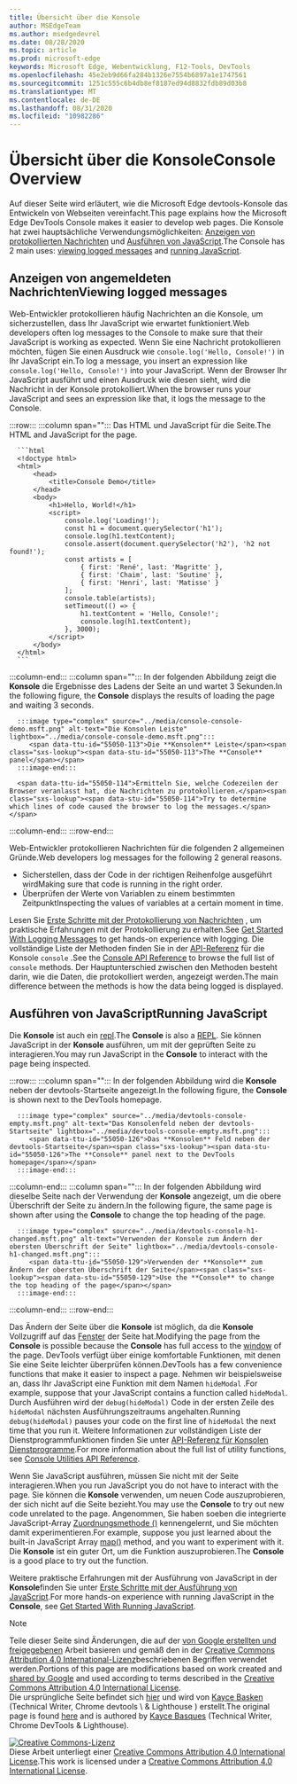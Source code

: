 ```yaml
---
title: Übersicht über die Konsole
author: MSEdgeTeam
ms.author: msedgedevrel
ms.date: 08/28/2020
ms.topic: article
ms.prod: microsoft-edge
keywords: Microsoft Edge, Webentwicklung, F12-Tools, DevTools
ms.openlocfilehash: 45e2eb9d66fa284b1326e7554b6897a1e1747561
ms.sourcegitcommit: 1251c555c6b4db8ef8187ed94d8832fdb89d03b8
ms.translationtype: MT
ms.contentlocale: de-DE
ms.lasthandoff: 08/31/2020
ms.locfileid: "10982286"
---
```

<!-- Copyright Kayce Basques 

   Licensed under the Apache License, Version 2.0 (the "License");
   you may not use this file except in compliance with the License.
   You may obtain a copy of the License at

       https://www.apache.org/licenses/LICENSE-2.0

   Unless required by applicable law or agreed to in writing, software
   distributed under the License is distributed on an "AS IS" BASIS,
   WITHOUT WARRANTIES OR CONDITIONS OF ANY KIND, either express or implied.
   See the License for the specific language governing permissions and
   limitations under the License.  -->





# <span data-ttu-id="55050-103">Übersicht über die Konsole</span><span class="sxs-lookup"><span data-stu-id="55050-103">Console Overview</span></span>   

  

<span data-ttu-id="55050-104">Auf dieser Seite wird erläutert, wie die Microsoft Edge devtools-Konsole das Entwickeln von Webseiten vereinfacht.</span><span class="sxs-lookup"><span data-stu-id="55050-104">This page explains how the Microsoft Edge DevTools Console makes it easier to develop web pages.</span></span>  <span data-ttu-id="55050-105">Die Konsole hat zwei hauptsächliche Verwendungsmöglichkeiten: [Anzeigen von protokollierten Nachrichten](#viewing-logged-messages) und [Ausführen von JavaScript](#running-javascript).</span><span class="sxs-lookup"><span data-stu-id="55050-105">The Console has 2 main uses: [viewing logged messages](#viewing-logged-messages) and [running JavaScript](#running-javascript).</span></span>  

## <span data-ttu-id="55050-106">Anzeigen von angemeldeten Nachrichten</span><span class="sxs-lookup"><span data-stu-id="55050-106">Viewing logged messages</span></span>   

<span data-ttu-id="55050-107">Web-Entwickler protokollieren häufig Nachrichten an die Konsole, um sicherzustellen, dass Ihr JavaScript wie erwartet funktioniert.</span><span class="sxs-lookup"><span data-stu-id="55050-107">Web developers often log messages to the Console to make sure that their JavaScript is working as expected.</span></span>  <span data-ttu-id="55050-108">Wenn Sie eine Nachricht protokollieren möchten, fügen Sie einen Ausdruck wie `console.log('Hello, Console!')` in Ihr JavaScript ein.</span><span class="sxs-lookup"><span data-stu-id="55050-108">To log a message, you insert an expression like `console.log('Hello, Console!')` into your JavaScript.</span></span>  <span data-ttu-id="55050-109">Wenn der Browser Ihr JavaScript ausführt und einen Ausdruck wie diesen sieht, wird die Nachricht in der Konsole protokolliert.</span><span class="sxs-lookup"><span data-stu-id="55050-109">When the browser runs your JavaScript and sees an expression like that, it logs the message to the Console.</span></span>  

:::row:::
   :::column span="":::
      <span data-ttu-id="55050-110">Das HTML und JavaScript für die Seite.</span><span class="sxs-lookup"><span data-stu-id="55050-110">The HTML and JavaScript for the page.</span></span>  
      
      ```html
      <!doctype html>
      <html>
          <head>
              <title>Console Demo</title>
          </head>
          <body>
              <h1>Hello, World!</h1>
              <script>
                  console.log('Loading!');
                  const h1 = document.querySelector('h1');
                  console.log(h1.textContent);
                  console.assert(document.querySelector('h2'), 'h2 not found!');
                  const artists = [
                      { first: 'René', last: 'Magritte' },
                      { first: 'Chaim', last: 'Soutine' },
                      { first: 'Henri', last: 'Matisse' }
                  ];
                  console.table(artists);
                  setTimeout(() => {
                      h1.textContent = 'Hello, Console!';
                      console.log(h1.textContent);
                  }, 3000);
              </script>
          </body>
      </html>
      ```  
   :::column-end:::
   :::column span="":::
      <span data-ttu-id="55050-111">In der folgenden Abbildung zeigt die **Konsole** die Ergebnisse des Ladens der Seite an und wartet 3 Sekunden.</span><span class="sxs-lookup"><span data-stu-id="55050-111">In the following figure, the **Console** displays the results of loading the page and waiting 3 seconds.</span></span>  
      
      :::image type="complex" source="../media/console-console-demo.msft.png" alt-text="Die Konsolen Leiste" lightbox="../media/console-console-demo.msft.png":::
         <span data-ttu-id="55050-113">Die **Konsolen** Leiste</span><span class="sxs-lookup"><span data-stu-id="55050-113">The **Console** panel</span></span>  
      :::image-end:::  
      
      <span data-ttu-id="55050-114">Ermitteln Sie, welche Codezeilen der Browser veranlasst hat, die Nachrichten zu protokollieren.</span><span class="sxs-lookup"><span data-stu-id="55050-114">Try to determine which lines of code caused the browser to log the messages.</span></span>  
   :::column-end:::
:::row-end:::  

<span data-ttu-id="55050-115">Web-Entwickler protokollieren Nachrichten für die folgenden 2 allgemeinen Gründe.</span><span class="sxs-lookup"><span data-stu-id="55050-115">Web developers log messages for the following 2 general reasons.</span></span>  

*   <span data-ttu-id="55050-116">Sicherstellen, dass der Code in der richtigen Reihenfolge ausgeführt wird</span><span class="sxs-lookup"><span data-stu-id="55050-116">Making sure that code is running in the right order.</span></span>  
*   <span data-ttu-id="55050-117">Überprüfen der Werte von Variablen zu einem bestimmten Zeitpunkt</span><span class="sxs-lookup"><span data-stu-id="55050-117">Inspecting the values of variables at a certain moment in time.</span></span>  

<span data-ttu-id="55050-118">Lesen Sie [Erste Schritte mit der Protokollierung von Nachrichten][DevtoolsConsoleLoggingMessages] , um praktische Erfahrungen mit der Protokollierung zu erhalten.</span><span class="sxs-lookup"><span data-stu-id="55050-118">See [Get Started With Logging Messages][DevtoolsConsoleLoggingMessages] to get hands-on experience with logging.</span></span>  <span data-ttu-id="55050-119">Die vollständige Liste der Methoden finden Sie in der [API-Referenz][DevToolsConsoleAPI] für die Konsole `console` .</span><span class="sxs-lookup"><span data-stu-id="55050-119">See the [Console API Reference][DevToolsConsoleAPI] to browse the full list of `console` methods.</span></span>  <span data-ttu-id="55050-120">Der Hauptunterschied zwischen den Methoden besteht darin, wie die Daten, die protokolliert werden, angezeigt werden.</span><span class="sxs-lookup"><span data-stu-id="55050-120">The main difference between the methods is how the data being logged is displayed.</span></span>  

## <span data-ttu-id="55050-121">Ausführen von JavaScript</span><span class="sxs-lookup"><span data-stu-id="55050-121">Running JavaScript</span></span>   

<span data-ttu-id="55050-122">Die **Konsole** ist auch ein [repl][WikiREPLoop].</span><span class="sxs-lookup"><span data-stu-id="55050-122">The **Console** is also a [REPL][WikiREPLoop].</span></span>  <span data-ttu-id="55050-123">Sie können JavaScript in der **Konsole** ausführen, um mit der geprüften Seite zu interagieren.</span><span class="sxs-lookup"><span data-stu-id="55050-123">You may run JavaScript in the **Console** to interact with the page being inspected.</span></span>   

:::row:::
   :::column span="":::
      <span data-ttu-id="55050-124">In der folgenden Abbildung wird die **Konsole** neben der devtools-Startseite angezeigt.</span><span class="sxs-lookup"><span data-stu-id="55050-124">In the following figure, the **Console** is shown next to the DevTools homepage.</span></span>  
      
      :::image type="complex" source="../media/devtools-console-empty.msft.png" alt-text="Das Konsolenfeld neben der devtools-Startseite" lightbox="../media/devtools-console-empty.msft.png":::
         <span data-ttu-id="55050-126">Das **Konsolen** Feld neben der devtools-Startseite</span><span class="sxs-lookup"><span data-stu-id="55050-126">The **Console** panel next to the DevTools homepage</span></span>  
      :::image-end:::  
   :::column-end:::
   :::column span="":::
      <span data-ttu-id="55050-127">In der folgenden Abbildung wird dieselbe Seite nach der Verwendung der **Konsole** angezeigt, um die obere Überschrift der Seite zu ändern.</span><span class="sxs-lookup"><span data-stu-id="55050-127">In the following figure, the same page is shown after using the **Console** to change the top heading of the page.</span></span>
      
      :::image type="complex" source="../media/devtools-console-h1-changed.msft.png" alt-text="Verwenden der Konsole zum Ändern der obersten Überschrift der Seite" lightbox="../media/devtools-console-h1-changed.msft.png":::
         <span data-ttu-id="55050-129">Verwenden der **Konsole** zum Ändern der obersten Überschrift der Seite</span><span class="sxs-lookup"><span data-stu-id="55050-129">Use the **Console** to change the top heading of the page</span></span>  
      :::image-end:::  
   :::column-end:::
:::row-end:::

<span data-ttu-id="55050-130">Das Ändern der Seite über die **Konsole** ist möglich, da die **Konsole** Vollzugriff auf das [Fenster][MDNWindow] der Seite hat.</span><span class="sxs-lookup"><span data-stu-id="55050-130">Modifying the page from the **Console** is possible because the **Console** has full access to the [window][MDNWindow] of the page.</span></span>  <span data-ttu-id="55050-131">DevTools verfügt über einige komfortable Funktionen, mit denen Sie eine Seite leichter überprüfen können.</span><span class="sxs-lookup"><span data-stu-id="55050-131">DevTools has a few convenience functions that make it easier to inspect a page.</span></span>  <span data-ttu-id="55050-132">Nehmen wir beispielsweise an, dass Ihr JavaScript eine Funktion mit dem Namen `hideModal` .</span><span class="sxs-lookup"><span data-stu-id="55050-132">For example, suppose that your JavaScript contains a function called `hideModal`.</span></span>  <span data-ttu-id="55050-133">Durch Ausführen wird der `debug(hideModal)` Code in der ersten Zeile des `hideModal` nächsten Ausführungszeitraums angehalten.</span><span class="sxs-lookup"><span data-stu-id="55050-133">Running `debug(hideModal)` pauses your code on the first line of `hideModal` the next time that you run it.</span></span>  <span data-ttu-id="55050-134">Weitere Informationen zur vollständigen Liste der Dienstprogrammfunktionen finden Sie unter [API-Referenz für Konsolen Dienstprogramme][DevtoolsConsoleUtilitiesDebug].</span><span class="sxs-lookup"><span data-stu-id="55050-134">For more information about the full list of utility functions, see [Console Utilities API Reference][DevtoolsConsoleUtilitiesDebug].</span></span>  

<span data-ttu-id="55050-135">Wenn Sie JavaScript ausführen, müssen Sie nicht mit der Seite interagieren.</span><span class="sxs-lookup"><span data-stu-id="55050-135">When you run JavaScript you do not have to interact with the page.</span></span>  <span data-ttu-id="55050-136">Sie können die **Konsole** verwenden, um neuen Code auszuprobieren, der sich nicht auf die Seite bezieht.</span><span class="sxs-lookup"><span data-stu-id="55050-136">You may use the **Console** to try out new code unrelated to the page.</span></span>  <span data-ttu-id="55050-137">Angenommen, Sie haben soeben die integrierte JavaScript-Array [Zuordnungsmethode ()][MDNMap] kennengelernt, und Sie möchten damit experimentieren.</span><span class="sxs-lookup"><span data-stu-id="55050-137">For example, suppose you just learned about the built-in JavaScript Array [map()][MDNMap] method, and you want to experiment with it.</span></span>  
<span data-ttu-id="55050-138">Die **Konsole** ist ein guter Ort, um die Funktion auszuprobieren.</span><span class="sxs-lookup"><span data-stu-id="55050-138">The **Console** is a good place to try out the function.</span></span>  

<span data-ttu-id="55050-139">Weitere praktische Erfahrungen mit der Ausführung von JavaScript in der **Konsole**finden Sie unter [Erste Schritte mit der Ausführung von JavaScript][DevtoolsConsoleRunningJavascript].</span><span class="sxs-lookup"><span data-stu-id="55050-139">For more hands-on experience with running JavaScript in the **Console**, see [Get Started With Running JavaScript][DevtoolsConsoleRunningJavascript].</span></span>  

   

  

<!-- links -->  

[DevToolsConsoleAPI]: ./api.md "Konsolen-API-Referenz | Microsoft docs"  
[DevtoolsConsoleLoggingMessages]: ./log.md "Erste Schritte mit der Protokollierung von Nachrichten in der Konsole | Microsoft docs"  
[DevtoolsConsoleRunningJavascript]: ./javascript.md "Erste Schritte mit der Ausführung von JavaScript in der Konsole | Microsoft docs"  
[DevtoolsConsoleUtilitiesDebug]: ./utilities.md#debug "Debug-Console Utilities API Reference | Microsoft docs"  

[MDNMap]: https://developer.mozilla.org/docs/Web/JavaScript/Reference/Global_Objects/Array/map "Array. Prototype. map () | MDN"  
[MDNWindow]: https://developer.mozilla.org/docs/Web/API/Window "Fenster | MDN"  

[WikiREPLoop]: https://en.wikipedia.org/wiki/Read%E2%80%93eval%E2%80%93print_loop "Lesen – eval – Print Loop – Wikipedia"  

> [!NOTE]
> <span data-ttu-id="55050-147">Teile dieser Seite sind Änderungen, die auf der [von Google erstellten und freigegebenen][GoogleSitePolicies] Arbeit basieren und gemäß den in der [Creative Commons Attribution 4,0 International-Lizenz][CCA4IL]beschriebenen Begriffen verwendet werden.</span><span class="sxs-lookup"><span data-stu-id="55050-147">Portions of this page are modifications based on work created and [shared by Google][GoogleSitePolicies] and used according to terms described in the [Creative Commons Attribution 4.0 International License][CCA4IL].</span></span>  
> <span data-ttu-id="55050-148">Die ursprüngliche Seite befindet sich [hier](https://developers.google.com/web/tools/chrome-devtools/console/index) und wird von [Kayce Basken][KayceBasques] (Technical Writer, Chrome devtools \ & Lighthouse \) erstellt.</span><span class="sxs-lookup"><span data-stu-id="55050-148">The original page is found [here](https://developers.google.com/web/tools/chrome-devtools/console/index) and is authored by [Kayce Basques][KayceBasques] \(Technical Writer, Chrome DevTools \& Lighthouse\).</span></span>  

[![Creative Commons-Lizenz][CCby4Image]][CCA4IL]  
<span data-ttu-id="55050-150">Diese Arbeit unterliegt einer [Creative Commons Attribution 4.0 International License][CCA4IL].</span><span class="sxs-lookup"><span data-stu-id="55050-150">This work is licensed under a [Creative Commons Attribution 4.0 International License][CCA4IL].</span></span>  

[CCA4IL]: https://creativecommons.org/licenses/by/4.0  
[CCby4Image]: https://i.creativecommons.org/l/by/4.0/88x31.png  
[GoogleSitePolicies]: https://developers.google.com/terms/site-policies  
[KayceBasques]: https://developers.google.com/web/resources/contributors/kaycebasques  

